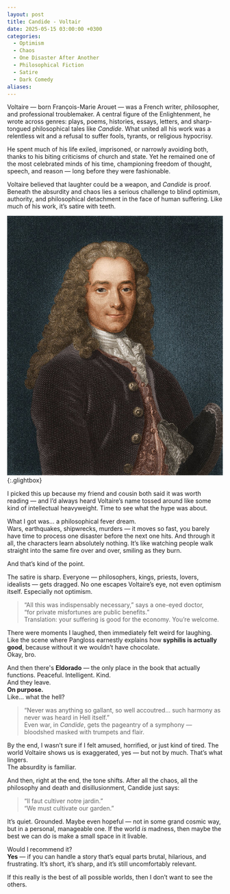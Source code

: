 ```yaml
---
layout: post
title: Candide - Voltair
date: 2025-05-15 03:00:00 +0300
categories:
  - Optimism
  - Chaos
  - One Disaster After Another
  - Philosophical Fiction
  - Satire
  - Dark Comedy
aliases:
---
```

Voltaire — born François-Marie Arouet — was a French writer, philosopher, and professional troublemaker. A central figure of the Enlightenment, he wrote across genres: plays, poems, histories, essays, letters, and sharp-tongued philosophical tales like _Candide_. What united all his work was a relentless wit and a refusal to suffer fools, tyrants, or religious hypocrisy.

He spent much of his life exiled, imprisoned, or narrowly avoiding both, thanks to his biting criticisms of church and state. Yet he remained one of the most celebrated minds of his time, championing freedom of thought, speech, and reason — long before they were fashionable.

Voltaire believed that laughter could be a weapon, and _Candide_ is proof. Beneath the absurdity and chaos lies a serious challenge to blind optimism, authority, and philosophical detachment in the face of human suffering. Like much of his work, it’s satire with teeth.

[![Voltaire](/assets/image/Voltair.jpg)](/assets/image/Voltair.jpg){:.glightbox}


I picked this up because my friend and cousin both said it was worth reading — and I’d always heard Voltaire’s name tossed around like some kind of intellectual heavyweight. Time to see what the hype was about.

What I got was… a philosophical fever dream.  
Wars, earthquakes, shipwrecks, murders — it moves so fast, you barely have time to process one disaster before the next one hits. And through it all, the characters learn absolutely nothing. It’s like watching people walk straight into the same fire over and over, smiling as they burn.

And that’s kind of the point.

The satire is sharp. Everyone — philosophers, kings, priests, lovers, idealists — gets dragged. No one escapes Voltaire’s eye, not even optimism itself. Especially not optimism.

> “All this was indispensably necessary,” says a one-eyed doctor,  
> “for private misfortunes are public benefits.”  
> Translation: your suffering is good for the economy. You’re welcome.

There were moments I laughed, then immediately felt weird for laughing. Like the scene where Pangloss earnestly explains how **syphilis is actually good**, because without it we wouldn’t have chocolate.  
Okay, bro.

And then there's **Eldorado** — the only place in the book that actually functions. Peaceful. Intelligent. Kind.  
And they leave.  
**On purpose.**  
Like... what the hell?

> “Never was anything so gallant, so well accoutred… such harmony as never was heard in Hell itself.”  
> Even war, in _Candide_, gets the pageantry of a symphony — bloodshed masked with trumpets and flair.

By the end, I wasn’t sure if I felt amused, horrified, or just kind of tired. The world Voltaire shows us is exaggerated, yes — but not by much. That’s what lingers.  
The absurdity is familiar.

And then, right at the end, the tone shifts. After all the chaos, all the philosophy and death and disillusionment, Candide just says:

> “Il faut cultiver notre jardin.”  
> “We must cultivate our garden.”

It’s quiet. Grounded. Maybe even hopeful — not in some grand cosmic way, but in a personal, manageable one. If the world _is_ madness, then maybe the best we can do is make a small space in it livable.

Would I recommend it?  
**Yes** — if you can handle a story that’s equal parts brutal, hilarious, and frustrating. It’s short, it’s sharp, and it’s still uncomfortably relevant.

If this really is the best of all possible worlds, then I don’t want to see the others.

